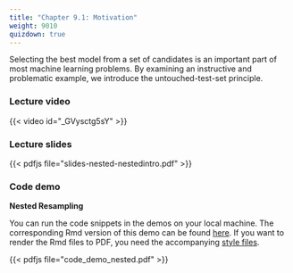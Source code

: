 ```yaml
---
title: "Chapter 9.1: Motivation"
weight: 9010
quizdown: true
---
```

Selecting the best model from a set of candidates is an important part of most machine learning problems. By examining an instructive and problematic example, we introduce the untouched-test-set principle.

<!--more-->

### Lecture video

{{< video id="_GVysctg5sY" >}}

### Lecture slides

{{< pdfjs file="slides-nested-nestedintro.pdf" >}}

### Code demo

**Nested Resampling**

You can run the code snippets in the demos on your local machine. The corresponding Rmd version of this demo can be found [here](https://github.com/compstat-lmu/lecture_i2ml/blob/master/code-demos/code_demo_nested.Rmd). If you want to render the Rmd files to PDF, you need the accompanying [style files](https://github.com/compstat-lmu/lecture_i2ml/tree/master/style). 

{{< pdfjs file="code_demo_nested.pdf" >}}
